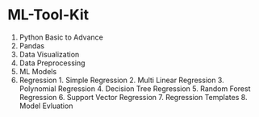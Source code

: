 # ML-Tool-Kit


1. Python Basic to Advance
2. Pandas
3. Data Visualization
4. Data Preprocessing
5. ML Models
  1. Regression
    1. Simple Regression
    2. Multi Linear Regression
    3. Polynomial Regression
    4. Decision Tree Regression
    5. Random Forest Regression
    6. Support Vector Regression
    7. Regression Templates
    8. Model Evluation
